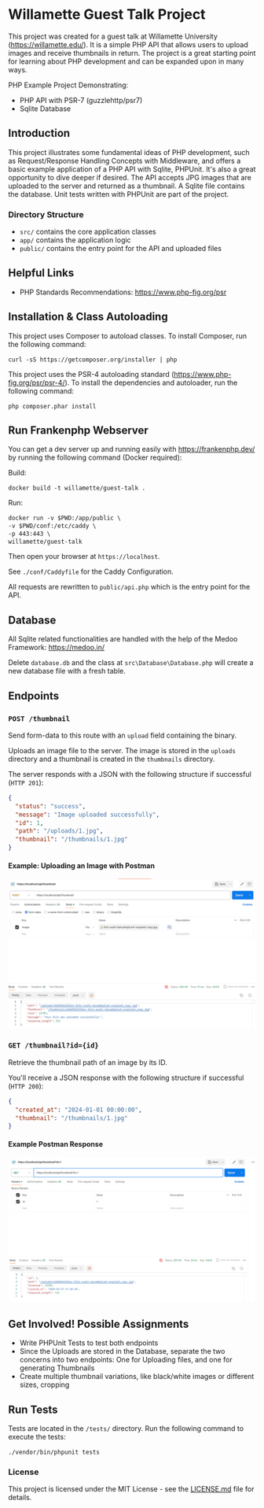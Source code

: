 # Willamette Guest Talk Project

This project was created for a guest talk at Willamette University (https://willamette.edu/). It is a simple PHP API that allows users to upload images and receive thumbnails in return. The project is a great starting point for learning about PHP development and can be expanded upon in many ways.

PHP Example Project Demonstrating:

- PHP API with PSR-7 (guzzlehttp/psr7)
- Sqlite Database

## Introduction

This project illustrates some fundamental ideas of PHP development, such as Request/Response Handling Concepts with Middleware, and offers a basic example application of a PHP API with Sqlite, PHPUnit. It's also a great opportunity to dive deeper if desired. The API accepts JPG images that are uploaded to the server and returned as a thumbnail. A Sqlite file contains the database. Unit tests written with PHPUnit are part of the project.

### Directory Structure

- `src/` contains the core application classes
- `app/` contains the application logic
- `public/` contains the entry point for the API and uploaded files

## Helpful Links

- PHP Standards Recommendations: https://www.php-fig.org/psr

## Installation & Class Autoloading

This project uses Composer to autoload classes. To install Composer, run the following command:

    curl -sS https://getcomposer.org/installer | php

This project uses the PSR-4 autoloading standard (https://www.php-fig.org/psr/psr-4/). To install the dependencies and
autoloader, run the following command:

    php composer.phar install

## Run Frankenphp Webserver

You can get a dev server up and running easily with https://frankenphp.dev/ by running the following command (Docker required):

Build:

    docker build -t willamette/guest-talk .

Run:

    docker run -v $PWD:/app/public \
    -v $PWD/conf:/etc/caddy \
    -p 443:443 \
    willamette/guest-talk

Then open your browser at `https://localhost`.

See `./conf/Caddyfile` for the Caddy Configuration.

All requests are rewritten to `public/api.php` which is the entry point for the API.

## Database

All Sqlite related functionalities are handled with the help of the Medoo Framework: https://medoo.in/

Delete `database.db` and the class at `src\Database\Database.php` will create a new database file with a fresh table.


## Endpoints

### `POST /thumbnail`
Send form-data to this route with an `upload` field containing the binary.

Uploads an image file to the server. The image is stored in the `uploads` directory and a thumbnail is created in the `thumbnails` directory.

The server responds with a JSON with the following structure if successful (`HTTP 201`):

```json
{
  "status": "success",
  "message": "Image uploaded successfully",
  "id": 1,
  "path": "/uploads/1.jpg",
  "thumbnail": "/thumbnails/1.jpg"
}
```

#### Example: Uploading an Image with Postman
![img.png](img.png)

### `GET /thumbnail?id={id}`

Retrieve the thumbnail path of an image by its ID.

You'll receive a JSON response with the following structure if successful (`HTTP 200`):

```json
{
  "created_at": "2024-01-01 00:00:00",
  "thumbnail": "/thumbnails/1.jpg"
}
```

#### Example Postman Response
![img_1.png](img_1.png)


## Get Involved! Possible Assignments

* Write PHPUnit Tests to test both endpoints
* Since the Uploads are stored in the Database, separate the two concerns into two endpoints: One for Uploading files, and one for generating Thumbnails
* Create multiple thumbnail variations, like black/white images or different sizes, cropping

## Run Tests

Tests are located in the `/tests/` directory. Run the following command to execute the tests:

    ./vendor/bin/phpunit tests

### License

This project is licensed under the MIT License - see the [LICENSE.md](LICENSE.md) file for details.

